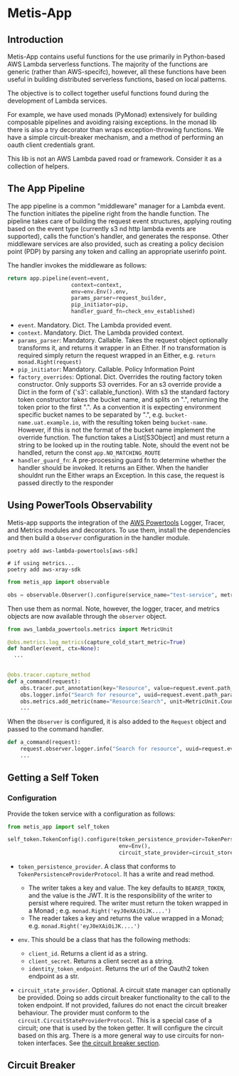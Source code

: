 # Metis-App

## Introduction

Metis-App contains useful functions for the use primarily in Python-based AWS Lambda serverless functions. The majority
of the functions are generic (rather than AWS-specifc), however, all these functions have been useful in building
distributed serverless functions, based on local patterns.

The objective is to collect together useful functions found during the development of Lambda services.

For example, we have used monads (PyMonad) extensively for building composable pipelines and avoiding raising
exceptions. In the monad lib there is also a try decorator than wraps exception-throwing functions. We have a simple
circuit-breaker mechanism, and a method of performing an oauth client credentials grant.

This lib is not an AWS Lambda paved road or framework. Consider it as a collection of helpers.

## The App Pipeline

The app pipeline is a common "middleware" manager for a Lambda event. The function initiates the pipeline right from the
handle function. The pipeline takes care of building the request event structures, applying routing based on the event
type (currently s3 nd http lambda events are supported), calls the function's handler, and generates the response. Other
middleware services are also provided, such as creating a policy decision point (PDP) by parsing any token and calling
an appropriate userinfo point.

The handler invokes the middleware as follows:

```python
return app.pipeline(event=event,
                    context=context,
                    env=env.Env().env,
                    params_parser=request_builder,
                    pip_initiator=pip,
                    handler_guard_fn=check_env_established)

```

+ `event`. Mandatory. Dict. The Lambda provided event.
+ `context`. Mandatory. Dict. The Lambda provided context.
+ `params_parser`: Mandatory. Callable. Takes the request object optionally transforms it, and returns it wrapper in an
  Either. If no transformation is required simply return the request wrapped in an Either,
  e.g. `return monad.Right(request)`
+ `pip_initiator`:  Mandatory. Callable. Policy Information Point
+ `factory_overrides`: Optional. Dict. Overrides the routing factory token constructor. Only supports S3 overrides. For
  an s3 override provide a Dict in the form of {'s3': callable_function}. With s3 the standard factory token constructor
  takes the bucket name, and splits on ".", returning the token prior to the first ".". As a convention it is expecting
  environment specific bucket names to be separated by ".", e.g. `bucket-name.uat.example.io`, with the resulting token
  being `bucket-name`. However, if this is not the format of the bucket name implement the override function. The
  function takes a List[S3Object] and must return a string to be looked up in the routing table. Note, should the event
  not be handled, return the const `app.NO_MATCHING_ROUTE`
+ `handler_guard_fn`: A pre-processing guard fn to determine whether the handler should be invoked. It returns an
  Either. When the handler shouldnt run the Either wraps an Exception. In this case, the request is passed directly to
  the responder

## Using PowerTools Observability

Metis-app supports the integration of the [AWS Powertools](https://docs.powertools.aws.dev/lambda/python/latest/)
Logger, Tracer, and Metrics modules and decorators. To use them, install the dependencies and then build a 
`Observer` configuration in the handler module.

```shell
poetry add aws-lambda-powertools[aws-sdk]

# if using metrics...
poetry add aws-xray-sdk
```

```python
from metis_app import observable

obs = observable.Observer().configure(service_name="test-service", metrics_namespace='module1')
```

Then use them as normal.  Note, however, the logger, tracer, and metrics objects are now available through the 
`observer` object.

```python
from aws_lambda_powertools.metrics import MetricUnit

@obs.metrics.log_metrics(capture_cold_start_metric=True)
def handler(event, ctx=None):
  ...
    

@obs.tracer.capture_method
def a_command(request):
    obs.tracer.put_annotation(key="Resource", value=request.event.path_params.get('id1'))
    obs.logger.info("Search for resource", uuid=request.event.path_params.get('id1'))
    obs.metrics.add_metric(name="Resource:Search", unit=MetricUnit.Count, value=1)
    ...
```

When the `Observer` is configured, it is also added to the `Request` object and passed to the command handler.

```python
def a_command(request):
    request.observer.logger.info("Search for resource", uuid=request.event.path_params.get('id1'))
    ...
```



## Getting a Self Token

### Configuration

Provide the token service with a configuration as follows:

```python
from metis_app import self_token

self_token.TokenConfig().configure(token_persistence_provider=TokenPersistenceProvider(),
                                   env=Env(),
                                   circuit_state_provider=circuit_store.CircuitStore(circuit_name="auth0"))
```

+ `token_persistence_provider`. A class that conforms to `TokenPersistenceProviderProtocol`. It has a write and read
  method.
    + The writer takes a key and value. The key defaults to `BEARER_TOKEN`, and the value is the JWT. It is the
      responsibility of the writer to persist where required. The writer must return the token wrapped in a Monad ;
      e.g. `monad.Right('eyJ0eXAiOiJK....')`
    + The reader takes a key and returns the value wrapped in a Monad; e.g. `monad.Right('eyJ0eXAiOiJK....')`

+ `env`. This should be a class that has the following methods:
    + `client_id`. Returns a client id as a string.
    + `client_secret`. Returns a client secret as a string.
    + `identity_token_endpoint`. Returns the url of the Oauth2 token endpoint as a str.

+ `circuit_state_provider`. Optional. A circuit state manager can optionally be provided. Doing so adds circuit breaker
  functionality to the call to the token endpoint. If not provided, failures do not enact the circuit breaker behaviour.
  The provider must conform to the `circuit.CircuitStateProviderProtocol`. This is a special case of a circuit; one that
  is used by the token getter. It will configure the circuit based on this arg. There is a more general way to use
  circuits for non-token interfaces. See [the circuit breaker section](#circuit-breaker).

## Circuit Breaker